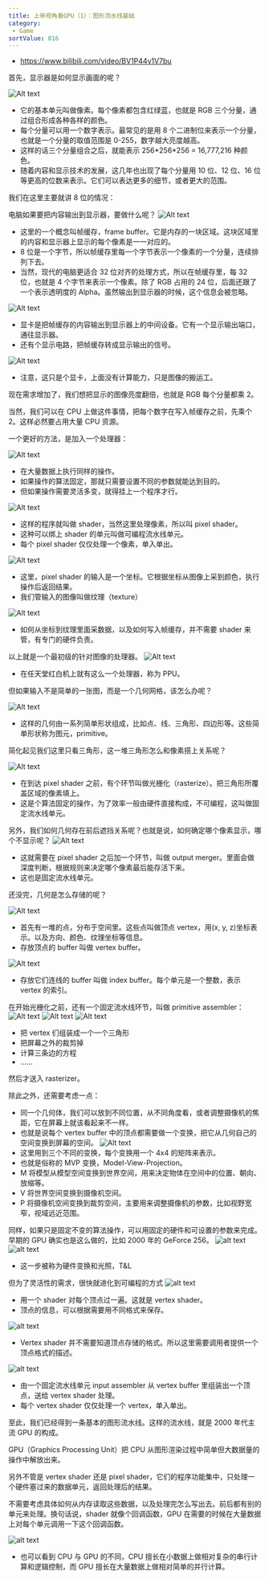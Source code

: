```yaml
---
title: 上帝视角看GPU（1）：图形流水线基础
category:
 - Game
sortValue: 016
---
```


- https://www.bilibili.com/video/BV1P44y1V7bu

首先，显示器是如何显示画面的呢？

![Alt text](image.png)

- 它的基本单元叫做像素。每个像素都包含红绿蓝，也就是 RGB 三个分量，通过组合形成各种各样的颜色。
- 每个分量可以用一个数字表示。最常见的是用 8 个二进制位来表示一个分量，也就是一个分量的取值范围是 0-255，数字越大亮度越高。
- 这样的话三个分量组合之后，就能表示 256\*256\*256 = 16,777,216 种颜色。
- 随着内容和显示技术的发展，这几年也出现了每个分量用 10 位、12 位、16 位等更高的位数来表示。它们可以表达更多的细节，或者更大的范围。

我们在这里主要就讲 8 位的情况：

电脑如果要把内容输出到显示器，要做什么呢？
![Alt text](image-1.png)

- 这里的一个概念叫帧缓存，frame buffer。它是内存的一块区域。这块区域里的内容和显示器上显示的每个像素是一一对应的。
- 8 位是一个字节，所以帧缓存里每一个字节表示一个像素的一个分量，连续排列下去。
- 当然，现代的电脑更适合 32 位对齐的处理方式，所以在帧缓存里，每 32 位，也就是 4 个字节来表示一个像素。除了 RGB 占用的 24 位，后面还跟了一个表示透明度的 Alpha。虽然输出到显示器的时候，这个信息会被忽略。

![Alt text](image-2.png)

- 显卡是把帧缓存的内容输出到显示器上的中间设备。它有一个显示输出端口，通往显示器。
- 还有个显示电路，把帧缓存转成显示输出的信号。

![Alt text](image-3.png)

- 注意，这只是个显卡，上面没有计算能力，只是图像的搬运工。

现在需求增加了，我们想把显示的图像亮度翻倍，也就是 RGB 每个分量都乘 2。

当然，我们可以在 CPU 上做这件事情，把每个数字在写入帧缓存之前，先乘个 2。这样必然要占用大量 CPU 资源。

一个更好的方法，是加入一个处理器：

![Alt text](image-4.png)

- 在大量数据上执行同样的操作。
- 如果操作的算法固定，那就只需要设置不同的参数就能达到目的。
- 但如果操作需要灵活多变，就得挂上一个程序才行。

![Alt text](image-5.png)

- 这样的程序就叫做 shader，当然这里处理像素，所以叫 pixel shader。
- 这种可以绑上 shader 的单元叫做可编程流水线单元。
- 每个 pixel shader 仅仅处理一个像素，单入单出。

![Alt text](image-6.png)

- 这里，pixel shader 的输入是一个坐标。它根据坐标从图像上采到颜色，执行操作后返回结果。
- 我们管输入的图像叫做纹理（texture）

![Alt text](image-7.png)

- 如何从坐标到纹理里面采数据，以及如何写入帧缓存，并不需要 shader 来管，有专门的硬件负责。

以上就是一个最初级的针对图像的处理器。
![Alt text](image-8.png)

- 在任天堂红白机上就有这么一个处理器，称为 PPU。

但如果输入不是简单的一张图，而是一个几何网格，该怎么办呢？

![Alt text](image-9.png)

- 这样的几何由一系列简单形状组成，比如点、线、三角形、四边形等。这些简单形状称为图元，primitive。

简化起见我们这里只看三角形，这一堆三角形怎么和像素搭上关系呢？

![Alt text](image-10.png)

- 在到达 pixel shader 之前，有个环节叫做光栅化（rasterize）。把三角形所覆盖区域的像素填上。
- 这是个算法固定的操作，为了效率一般由硬件直接构成，不可编程，这叫做固定流水线单元。

另外，我们如何几何存在前后遮挡关系呢？也就是说，如何确定哪个像素显示，哪个不显示呢？
![Alt text](image-11.png)

- 这就需要在 pixel shader 之后加一个环节，叫做 output merger。里面会做深度判断，根据规则来决定哪个像素最后能存活下来。
- 这也是固定流水线单元。

还没完，几何是怎么存储的呢？

![Alt text](image-12.png)

- 首先有一堆的点，分布于空间里。这些点叫做顶点 vertex，用(x, y, z)坐标表示。以及方向、颜色、纹理坐标等信息。
- 存放顶点的 buffer 叫做 vertex buffer。

![Alt text](image-13.png)

- 存放它们连线的 buffer 叫做 index buffer。每个单元是一个整数，表示 vertex 的索引。

在开始光栅化之前，还有一个固定流水线环节，叫做 primitive assembler：
![Alt text](image-16.png)
![Alt text](image-14.png)
![Alt text](image-15.png)

- 把 vertex 们组装成一个一个三角形
- 把屏幕之外的裁剪掉
- 计算三条边的方程
- ……

然后才送入 rasterizer。

除此之外，还需要考虑一点：

- 同一个几何体，我们可以放到不同位置，从不同角度看，或者调整摄像机的焦距，它在屏幕上就该看起来不一样。
- 也就是说每个 vertex buffer 中的顶点都需要做一个变换，把它从几何自己的空间变换到屏幕的空间。
  ![Alt text](image-17.png)
- 这里用到三个不同的变换，每个变换用一个 4x4 的矩阵来表示。
- 也就是俗称的 MVP 变换，Model-View-Projection。
- M 将模型从模型空间变换到世界空间，用来决定物体在空间中的位置、朝向、放缩等。
- V 将世界空间变换到摄像机空间。
- P 将摄像机空间变换到裁剪空间，主要用来调整摄像机的参数，比如视野宽窄，视域远近范围。

同样，如果只是固定不变的算法操作，可以用固定的硬件和可设置的参数来完成。早期的 GPU 确实也是这么做的，比如 2000 年的 GeForce 256。
![alt text](image-18.png)
![alt text](image-19.png)

- 这一步被称为硬件变换和光照，T&L

但为了灵活性的需求，很快就进化到可编程的方式
![alt text](image-20.png)

- 用一个 shader 对每个顶点过一遍。这就是 vertex shader。
- 顶点的信息，可以根据需要用不同格式来保存。

![alt text](image-21.png)

- Vertex shader 并不需要知道顶点存储的格式。所以这里需要调用者提供一个顶点格式的描述。

![alt text](image-22.png)

- 由一个固定流水线单元 input assembler 从 vertex buffer 里组装出一个顶点，送给 vertex shader 处理。
- 每个 vertex shader 仅仅处理一个 vertex，单入单出。

至此，我们已经得到一条基本的图形流水线。这样的流水线，就是 2000 年代主流 GPU 的构成。

GPU（Graphics Processing Unit）把 CPU 从图形渲染过程中简单但大数据量的操作中解放出来。

另外不管是 vertex shader 还是 pixel shader，它们的程序功能集中，只处理一个硬件塞过来的数据单元，返回处理后的结果。

不需要考虑具体如何从内存读取这些数据，以及处理完怎么写出去。前后都有别的单元来处理。换句话说，shader 就像个回调函数，GPU 在需要的时候在大量数据上对每个单元调用一下这个回调函数。

![alt text](image-23.png)

- 也可以看到 CPU 与 GPU 的不同，CPU 擅长在小数据上做相对复杂的串行计算和逻辑控制，而 GPU 擅长在大量数据上做相对简单的并行计算。
